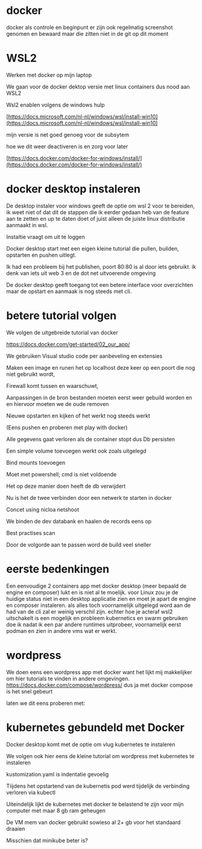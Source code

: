 # docker
docker als controle en beginpunt 
er zijn ook regelmatig screenshot genomen en bewaard maar die zitten niet in de git op dit moment

# WSL2 

Werken met docker op mijn laptop

We gaan voor de docker dektop versie met linux containers dus nood aan WSL2

Wsl2 enablen volgens de windows hulp

[https://docs.microsoft.com/nl-nl/windows/wsl/install-win10](https://docs.microsoft.com/nl-nl/windows/wsl/install-win10)

mijn versie is net goed genoeg voor de subsytem

hoe we dit weer deactiveren is en zorg voor later

[https://docs.docker.com/docker-for-windows/install/](https://docs.docker.com/docker-for-windows/install/)

# docker desktop instaleren

De desktop instaler voor windows geeft de optie om wsl 2 voor te bereiden, ik weet niet of dat dit de stappen die ik eerder gedaan heb van de feature  aan te zetten en up te daten doet of juist alleen de juiste linux distributie aanmaakt in wsl.

Instaltie vraagt om uit te loggen

Docker desktop start met een eigen kleine tutorial die pullen, builden, opstarten en pushen uitlegt.

Ik had een probleem bij het publishen, poort 80:80 is al door iets gebruikt. ik denk van iets uit web 3 en de dot net uitvoerende omgeving 

De docker desktop geeft toegang tot een betere interface voor overzichten maar de opstart en aanmaak is nog steeds met cli.
# betere tutorial volgen
We volgen de uitgebreide tutorial van docker

https://docs.docker.com/get-started/02_our_app/

We gebruiken Visual studio code per aanbeveling en extensies

Maken een image en runen het op localhost deze keer op een poort die nog niet gebruikt wordt,

Firewall komt tussen en waarschuwt,

Aanpassingen in de bron bestanden moeten eerst weer gebuild worden en en hiervoor moeten we de oude removen

Nieuwe opstarten en kijken of het werkt nog steeds werkt

(Eens pushen en proberen met play with docker)

Alle gegevens gaat verloren als de container stopt dus Db persisten

Een simple volume toevoegen werkt ook zoals uitgelegd

Bind mounts toevoegen

Moet met powershell; cmd is niet voldoende

Het op deze manier doen heeft de db verwijdert

Nu is het de twee verbinden door een netwerk te starten in docker

Concet using nicloa netshoot

We binden de dev databank en haalen de records eens op

Best practises scan

Door de volgorde aan te passen word de build veel sneller
# eerste bedenkingen 
Een eenvoudige 2 containers app met docker desktop (meer bepaald de engine en composer) lukt en is niet al te moelijk.
voor Linux zou je de huidige status niet in een desktop applicatie zien en moet je apart de engine en composer instaleren. als alles toch voornamelijk uitgelegd word aan de had van de cli zal er weinig verschil zijn. 
echter hoe je acteraf wsl2 uitschakelt is een mogelijk en probleem
kubernetics en swarm gebruiken doe ik nadat ik een par andere runtimes uitprobeer, voornamelijk eerst podman en zien in andere vms wat er werkt.

# wordpress

We doen eens een wordpress app met docker want het lijkt mij makkelijker om hier tutorials te vinden in andere omgevingen.
https://docs.docker.com/compose/wordpress/
dus ja met docker compose is het snel gebeurt

laten we dit eens proberen met:

# kubernetes gebundeld met Docker

Docker desktop komt met de optie om vlug kubernetes te instaleren

We volgen ook hier eens de kleine tutorial om wordpress met kubernetes te instaleren

kustomization.yaml is indentatie gevoelig

Tiijdens het opstartend van de kubernetis pod werd tijdelijk de verbinding verloren via kubectl

Uiteindelijk lijkt de kubernetes met docker te belastend te zijn voor mijn computer met maar 8 gb ram geheugen

De VM mem van docker gebruikt sowieso al 2+ gb voor het standaard draaien

Misschien dat minikube beter is? 
